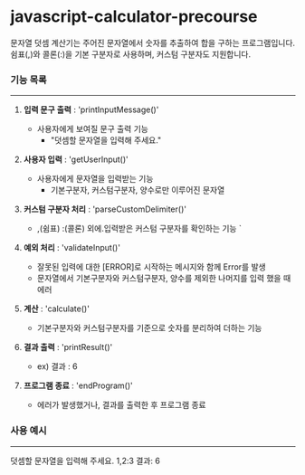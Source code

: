 # javascript-calculator-precourse

문자열 덧셈 계산기는 주어진 문자열에서 숫자를 추출하여 합을 구하는 프로그램입니다. 쉼표(,)와 콜론(:)을 기본 구분자로 사용하며, 커스텀 구분자도 지원합니다.
###

### **기능 목록**
---
1. **입력 문구 출력** : 'printInputMessage()'
    - 사용자에게 보여질 문구 출력 기능
        - "덧셈할 문자열을 입력해 주세요."

2. **사용자 입력** : 'getUserInput()'
    - 사용자에게 문자열을 입력받는 기능 
        - 기본구분자, 커스텀구분자, 양수로만 이루어진 문자열

3. **커스텀 구분자 처리** : 'parseCustomDelimiter()'
    - ,(쉼표) :(콜론) 외에.입력받은 커스텀 구분자를 확인하는 기능     `

4. **예외 처리** : 'validateInput()'
    - 잘못된 입력에 대한 [ERROR]로 시작하는 메시지와 함께 Error를 발생
    - 문자열에서 기본구분자와 커스텀구분자, 양수를 제외한 나머지를 입력 했을 때 에러

5. **계산** : 'calculate()'
    - 기본구분자와 커스텀구분자를 기준으로 숫자를 분리하여 더하는 기능

6. **결과 출력** : 'printResult()'
    - ex) 결과 : 6 

7. **프로그램 종료** : 'endProgram()'
    - 에러가 발생했거나, 결과를 출력한 후 프로그램 종료

### 사용 예시
---
덧셈할 문자열을 입력해 주세요.
1,2:3
결과: 6